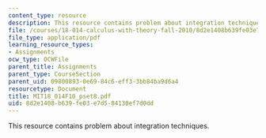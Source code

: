```yaml
---
content_type: resource
description: This resource contains problem about integration techniques.
file: /courses/18-014-calculus-with-theory-fall-2010/8d2e1408b639fe03e7d584130ef7d0dd_MIT18_014F10_pset8.pdf
file_type: application/pdf
learning_resource_types:
- Assignments
ocw_type: OCWFile
parent_title: Assignments
parent_type: CourseSection
parent_uid: 09800893-0e69-84c6-eff3-3bb84ba9d6a4
resourcetype: Document
title: MIT18_014F10_pset8.pdf
uid: 8d2e1408-b639-fe03-e7d5-84130ef7d0dd
---
```

This resource contains problem about integration techniques.

